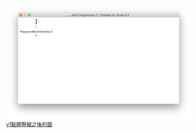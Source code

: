 
![v1點開壓縮之後的圖](https://github.com/EriaWist/My_Article/blob/main/Swift/WWDC/Resource/v1%E9%BB%9E%E9%96%8B%E5%A3%93%E7%B8%AE%E4%B9%8B%E5%BE%8C%E7%9A%84%E5%9C%96.png?raw=true)
[v1點開壓縮之後的圖](https://github.com/EriaWist/My_Article/blob/main/Swift/WWDC/Resource/v1%E9%BB%9E%E9%96%8B%E5%A3%93%E7%B8%AE%E4%B9%8B%E5%BE%8C%E7%9A%84%E5%9C%96.png)

